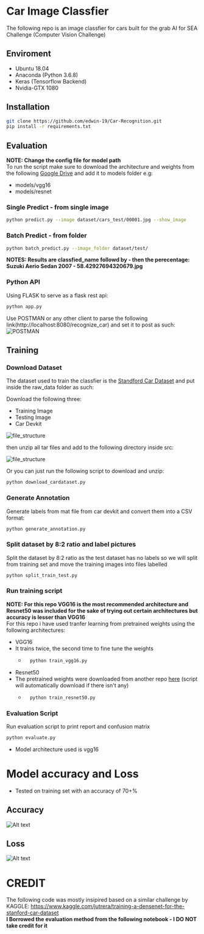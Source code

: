 # Car Image Classfier 
The following repo is an image classfier for cars built for the grab AI for SEA Challenge (Computer Vision Challenge)
<!-- 
## Notes
- Uses the standford car dataset https://ai.stanford.edu/~jkrause/cars/car_dataset.html
- Used two architecture -->

## Enviroment
- Ubuntu 18.04
- Anaconda (Python 3.6.8)
- Keras (Tensorflow Backend)
- Nvidia-GTX 1080

## Installation
```sh
git clone https://github.com/edwin-19/Car-Recognition.git
pip install -r requirements.txt
```

## Evaluation
<b>NOTE: Change the config file for model path</b>  
To run the script make sure to download the architecture and weights from the following [Google Drive](https://drive.google.com/drive/folders/10PjimksZGUnPSdXDO6eIE5ui2qcwwV1e?usp=sharing) and add it to models folder e.g: 
- models/vgg16
- models/resnet
### Single Predict - from single image
```sh
python predict.py --image dataset/cars_test/00001.jpg --show_image
```

### Batch Predict - from folder
```sh
python batch_predict.py --image_folder dataset/test/
```

<b>NOTES: Results are classfied_name followd by - then the perecentage:  
Suzuki Aerio Sedan 2007 - 58.42927694320679.jpg
</b>

### Python API
Using FLASK to serve as a flask rest api:
```sh
python app.py
```
Use POSTMAN or any other client to parse the following link(http://localhost:8080/recognize_car) and set it to post as such:
![POSTMAN](https://github.com/edwin-19/Car-Recognition/blob/master/src/images/Postman.png?raw=true, "POSTMAN")

## Training
### Download Dataset
The dataset used to train the classfier is the [Standford Car Dataset](https://ai.stanford.edu/~jkrause/cars/car_dataset.html) and put inside the raw_data folder as such: 

Download the following three:
- Training Image
- Testing Image 
- Car Devkit  

![file_structure](https://github.com/edwin-19/Car-Recognition/blob/master/src/images/PartialFileStructure.png?raw=true)  

then unzip all tar files and add to the following directory inside src:

![file_structure](https://github.com/edwin-19/Car-Recognition/blob/master/src/images/FullFileStructure.png?raw=true)  

Or you can just run the following script to download and unzip:
```sh
python download_cardataset.py
```

### Generate Annotation
Generate labels from mat file from car devkit and convert them into a CSV format:
```sh
python generate_annotation.py
```

### Split dataset by 8:2 ratio and label pictures
Split the dataset by 8:2 ratio as the test dataset has no labels so we will split from training set and move the training images into files labelled
```sh
python split_train_test.py
```

### Run training script
<b>NOTE: For this repo VGG16 is the most recommended architecture and Resnet50 was included for the sake of trying out certain architectures but accuracy is lesser than VGG16</b>  
For this repo i have used tranfer learning from pretrained weights using the following architectures:
- VGG16
- It trains twice, the second time to fine tune the weights
    - ```sh
        python train_vgg16.py
        ```
- Resnet50
- The pretrained weights were downloaded from another repo [here](https://github.com/fchollet/deep-learning-models/releases/download/v0.2/resnet50_weights_th_dim_ordering_th_kernels.h5) (script will automatically download if there isn't any)
    - ```sh
        python train_resnet50.py
        ``` 
### Evaluation Script
Run evaluation script to print report and confusion matrix
```sh
python evaluate.py
```

- Model architecture used is vgg16 
# Model accuracy and Loss
- Tested on training set with an accuracy of 70+%
## Accuracy
![Alt text](https://github.com/edwin-19/Car-Recognition/blob/master/src/models/vgg16/VGG16_Final_acc.png?raw=true "Accuracy")

## Loss
![Alt text](https://github.com/edwin-19/Car-Recognition/blob/master/src/models/vgg16/VGG16_Final_loss.png?raw=true "Accuracy")

# CREDIT
The following code was mostly insipired based on a similar challenge by KAGGLE: 
https://www.kaggle.com/jutrera/training-a-densenet-for-the-stanford-car-dataset  
<b>I Borrowed the evaluation method from the following notebook - I DO NOT take credit for it</b>